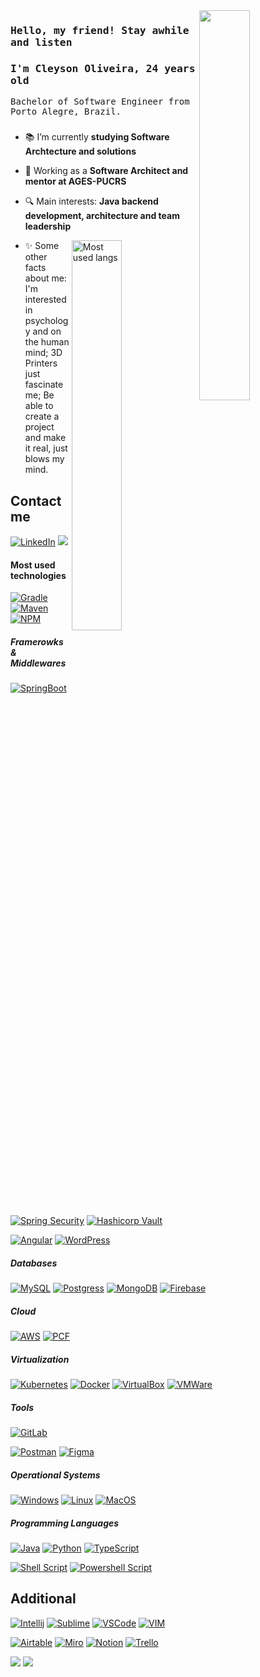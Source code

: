 <img align="right" width="40%" src="https://media.giphy.com/media/v1.Y2lkPTc5MGI3NjExMzYwYzcwNjZlODJiMjUyMDQ4ZWQyNjkxZWI3MzNiNDk3Mzk1MDEwZSZjdD1n/f3iwJFOVOwuy7K6FFw/giphy.gif"/>

### <samp>Hello, my friend! Stay awhile and listen</samp>

### <samp> I'm Cleyson Oliveira, 24 years old </samp>

<samp>Bachelor of Software Engineer from Porto Alegre, Brazil. </samp>

###

- 📚 I’m currently **studying Software Archtecture and solutions**

- 💼 Working as a **Software Architect and mentor at AGES-PUCRS** 

- 🔍 Main interests: **Java backend development, architecture and team leadership**

[<img align="right" background="None" filter="invert(1) contrast(1.5)" src="https://github-readme-stats.vercel.app/api/top-langs/?username=hcley&layout=compact" alt="Most used langs" width="40%" /> ](https://github.com/hcley/github-readme-stats)

- ✨ Some other facts about me: I'm interested in psychology and on the human mind; 3D Printers just fascinate me; Be able to create a project and make it real, just blows my mind.

## Contact me

[![LinkedIn](https://img.shields.io/badge/linkedin-%230077B5.svg?&style=for-the-badge&logo=linkedin&logoColor=white)](https://www.linkedin.com/in/cleyson-oliveira/)
<a href="mailto: cleysonbragadeoliveira+github@gmail.com">
    <img src="https://img.shields.io/badge/Gmail-D14836?style=for-the-badge&logo=gmail&logoColor=white" />
</a>
 
#### Most used technologies


[![Gradle](https://img.shields.io/badge/gradle-02303A?style=for-the-badge&logo=gradle&logoColor=white)](https://gradle.org)
[![Maven](https://img.shields.io/badge/apache_maven-C71A36?style=for-the-badge&logo=apachemaven&logoColor=white)](https://maven.apache.org)
[![NPM](https://img.shields.io/badge/npm-CB3837?style=for-the-badge&logo=npm&logoColor=white)](https://www.npmjs.com)

##### Framerowks & Middlewares

[![SpringBoot](https://img.shields.io/badge/Spring-6DB33F?style=for-the-badge&logo=spring&logoColor=white)](https://spring.io)
[![Spring Security](https://img.shields.io/badge/Spring_Security-6DB33F?style=for-the-badge&logo=Spring-Security&logoColor=white)](https://docs.spring.io/spring-security/reference/index.html)
[![Hashicorp Vault](https://img.shields.io/badge/Vault-FFFFFF?style=for-the-badge&logo=vault&logoColor=black)](https://www.hashicorp.com/products/vault)


[![Angular](https://img.shields.io/badge/Angular-DD0031?style=for-the-badge&logo=angular&logoColor=white)](https://angular.io)
[![WordPress](https://img.shields.io/badge/WordPress-006E93?style=for-the-badge&logo=wordpress&logoColor=white)](https://wordpress.com)

##### Databases

[![MySQL](https://img.shields.io/badge/MySQL-00000F?style=for-the-badge&logo=mysql&logoColor=white)](https://www.mysql.com)
[![Postgress](https://img.shields.io/badge/PostgreSQL-316192?style=for-the-badge&logo=postgresql&logoColor=white)](https://www.postgresql.org)
[![MongoDB](https://custom-icon-badges.demolab.com/badge/-MongoDB-47A248?style=for-the-badge&logo=mongodb&logoColor=white)](https://www.mongodb.com/)
[![Firebase](https://img.shields.io/badge/firebase-ffca28?style=for-the-badge&logo=firebase&logoColor=black)](https://firebase.google.com/)

##### Cloud

[![AWS](https://img.shields.io/badge/Amazon_AWS-232F3E?style=for-the-badge&logo=amazon-aws&logoColor=white)](https://aws.amazon.com/)
[![PCF](https://img.shields.io/badge/Cloud%20Foundry-0C9ED5?style=for-the-badge&logo=Cloud%20Foundry&logoColor=white)](https://www.cloudfoundry.org)

##### Virtualization

[![Kubernetes](https://img.shields.io/badge/kubernetes-326ce5.svg?&style=for-the-badge&logo=kubernetes&logoColor=white)](https://kubernetes.io)
[![Docker](https://img.shields.io/badge/Docker-2CA5E0?style=for-the-badge&logo=docker&logoColor=white)](https://www.docker.com)
[![VirtualBox](https://img.shields.io/badge/VirtualBox-21416b?style=for-the-badge&logo=VirtualBox&logoColor=white)](https://www.virtualbox.org)
[![VMWare](https://img.shields.io/badge/VMware-231f20?style=for-the-badge&logo=VMware&logoColor=white)](https://www.vmware.com/)

##### Tools

[![GitLab](https://img.shields.io/badge/GitLab-330F63?style=for-the-badge&logo=gitlab&logoColor=white)](https://tools.ages.pucrs.br/cleyson.oliveira)

[![Postman](https://img.shields.io/badge/Postman-FF6C37?style=for-the-badge&logo=Postman&logoColor=white)](https://www.postman.com)
[![Figma](https://img.shields.io/badge/Figma-F24E1E?style=for-the-badge&logo=figma&logoColor=white)](https://www.figma.com)

##### Operational Systems

[![Windows](https://img.shields.io/badge/Windows-0078D6?style=for-the-badge&logo=windows&logoColor=white)](https://www.microsoft.com/pt-br/windows/?r=1)
[![Linux](https://img.shields.io/badge/Linux-FCC624?style=for-the-badge&logo=linux&logoColor=black)](https://www.linux.org)
[![MacOS](https://img.shields.io/badge/mac%20os-000000?style=for-the-badge&logo=apple&logoColor=white)](https://www.apple.com/br/macos/ventura/)

##### Programming Languages

[![Java](https://img.shields.io/badge/Java-ED8B00?style=for-the-badge&logo=openjdk&logoColor=white)](https://www.java.com/)
[![Python](https://img.shields.io/badge/Python-3776AB?style=for-the-badge&logo=python&logoColor=white)](https://www.python.org)
[![TypeScript](https://img.shields.io/badge/TypeScript-007ACC?style=for-the-badge&logo=typescript&logoColor=white)](https://www.typescriptlang.org)

[![Shell Script](https://img.shields.io/badge/Shell_Script-121011?style=for-the-badge&logo=gnu-bash&logoColor=white)](https://www.gnu.org/software/bash/)
[![Powershell Script](https://img.shields.io/badge/Powershell-2CA5E0?style=for-the-badge&logo=powershell&logoColor=white)](https://learn.microsoft.com/pt-br/powershell/scripting/overview)

## Additional
[![Intellij](https://img.shields.io/badge/IntelliJ_IDEA-000000.svg?style=for-the-badge&logo=intellij-idea&logoColor=white)](https://www.jetbrains.com/idea/)
[![Sublime](https://img.shields.io/badge/sublime_text-%23575757.svg?&style=for-the-badge&logo=sublime-text&logoColor=important)](https://www.sublimetext.com)
[![VSCode](https://img.shields.io/badge/VSCode-0078D4?style=for-the-badge&logo=visual%20studio%20code&logoColor=white)](https://code.visualstudio.com)
[![VIM](https://img.shields.io/badge/VIM-%2311AB00.svg?&style=for-the-badge&logo=vim&logoColor=white)](https://code.visualstudio.com)

[![Airtable](https://img.shields.io/badge/Airtable-18BFFF?style=for-the-badge&logo=Airtable&logoColor=white)](https://www.airtable.com)
[![Miro](https://img.shields.io/badge/Miro-F7C922?style=for-the-badge&logo=Miro&logoColor=050036)](https://miro.com/)
[![Notion](https://img.shields.io/badge/Notion-000000?style=for-the-badge&logo=notion&logoColor=white)](https://www.notion.so)
[![Trello](https://img.shields.io/badge/Trello-0052CC?style=for-the-badge&logo=trello&logoColor=white)](https://trello.com/)





<img src="https://img.shields.io/badge/-CSS-blue" /> <img src="https://img.shields.io/badge/-HTML-yellowgreen" /> 
